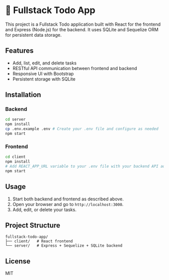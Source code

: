 # 🎯 Fullstack Todo App 

This project is a Fullstack Todo application built with React for the frontend and Express (Node.js) for the backend. It uses SQLite and Sequelize ORM for persistent data storage.

## Features

- Add, list, edit, and delete tasks
- RESTful API communication between frontend and backend
- Responsive UI with Bootstrap
- Persistent storage with SQLite

## Installation

### Backend

```bash
cd server
npm install
cp .env.example .env # Create your .env file and configure as needed
npm start
```

### Frontend

```bash
cd client
npm install
# Add REACT_APP_URL variable to your .env file with your backend API address
npm start
```

## Usage

1. Start both backend and frontend as described above.
2. Open your browser and go to `http://localhost:3000`.
3. Add, edit, or delete your tasks.

## Project Structure

```
fullstack-todo-app/
├── client/   # React frontend
└── server/   # Express + Sequelize + SQLite backend
```

## License

MIT